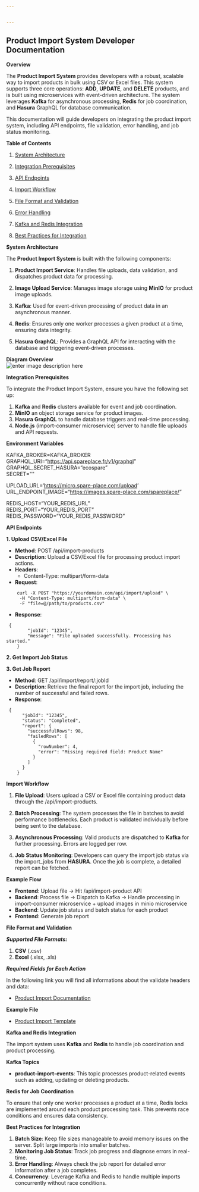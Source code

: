```yaml
---


---
```


<h2 id="product-import-system-developer-documentation">Product Import System Developer Documentation</h2>
<p><strong>Overview</strong></p>
<p>The <strong>Product Import System</strong> provides developers with a robust, scalable way to import products in bulk using CSV or Excel files. This system supports three core operations: <strong>ADD</strong>, <strong>UPDATE</strong>, and <strong>DELETE</strong> products, and is built using microservices with event-driven architecture. The system leverages <strong>Kafka</strong> for asynchronous processing, <strong>Redis</strong> for job coordination, and <strong>Hasura</strong> GraphQL for database communication.</p>
<p>This documentation will guide developers on integrating the product import system, including API endpoints, file validation, error handling, and job status monitoring.</p>
<p><strong>Table of Contents</strong></p>
<ol>
<li>
<p><a href="#system-architecture">System Architecture</a></p>
</li>
<li>
<p><a href="#integration-prerequisites">Integration Prerequisites</a></p>
</li>
<li>
<p><a href="#api-endpoints">API Endpoints</a></p>
</li>
<li>
<p><a href="#import-workflow">Import Workflow</a></p>
</li>
<li>
<p><a href="#file-format-and-validation">File Format and Validation</a></p>
</li>
<li>
<p><a href="#error-handling">Error Handling</a></p>
</li>
<li>
<p><a href="#kafka-and-redis-integration">Kafka and Redis Integration</a></p>
</li>
<li>
<p><a href="#best-practices-for-integration">Best Practices for Integration</a></p>
</li>
</ol>
<p><strong>System Architecture</strong></p>
<p>The <strong>Product Import System</strong> is built with the following components:</p>
<ol>
<li>
<p><strong>Product Import Service</strong>: Handles file uploads, data validation, and dispatches product data for processing.</p>
</li>
<li>
<p><strong>Image Upload Service</strong>: Manages image storage using <strong>MinIO</strong> for product image uploads.</p>
</li>
<li>
<p><strong>Kafka</strong>: Used for event-driven processing of product data in an asynchronous manner.</p>
</li>
<li>
<p><strong>Redis</strong>: Ensures only one worker processes a given product at a time, ensuring data integrity.</p>
</li>
<li>
<p><strong>Hasura GraphQL</strong>: Provides a GraphQL API for interacting with the database and triggering event-driven processes.</p>
</li>
</ol>
<p><strong>Diagram Overview</strong><br>
<img src="" alt="enter image description here"></p>
<p><strong>Integration Prerequisites</strong></p>
<p>To integrate the Product Import System, ensure you have the following set up:</p>
<ol>
<li><strong>Kafka</strong> and <strong>Redis</strong> clusters available for event and job coordination.</li>
<li><strong>MinIO</strong> an object storage service for product images.</li>
<li><strong>Hasura GraphQL</strong> to handle database triggers and real-time processing.</li>
<li><strong>Node.js</strong> (import-consumer microservice) server to handle file uploads and API requests.</li>
</ol>
<p><strong>Environment Variables</strong></p>
<p>KAFKA_BROKER=KAFKA_BROKER<br>
GRAPHQL_URI=“<a href="https://api.spareplace.fr/v1/graphql">https://api.spareplace.fr/v1/graphql</a>”<br>
GRAPHQL_SECRET_HASURA=“ecospare”<br>
SECRET=""</p>
<p>UPLOAD_URL=‘<a href="https://micro.spare-place.com/upload">https://micro.spare-place.com/upload</a>’<br>
URL_ENDPOINT_IMAGE=“<a href="https://images.spare-place.com/spareplace/">https://images.spare-place.com/spareplace/</a>”</p>
<p>REDIS_HOST=“YOUR_REDIS_URL”<br>
REDIS_PORT=“YOUR_REDIS_PORT”<br>
REDIS_PASSWORD=“YOUR_REDIS_PASSWORD”</p>
<p><strong>API Endpoints</strong></p>
<p><strong>1. Upload CSV/Excel File</strong></p>
<ul>
<li><strong>Method</strong>: POST /api/import-products</li>
<li><strong>Description</strong>: Upload a CSV/Excel file for processing product import actions.</li>
<li><strong>Headers</strong>:
<ul>
<li>Content-Type: multipart/form-data</li>
</ul>
</li>
<li><strong>Request</strong>:</li>
</ul>
<pre><code>    curl -X POST "https://yourdomain.com/api/import/upload" \
     -H "Content-Type: multipart/form-data" \
     -F "file=@/path/to/products.csv"
</code></pre>
<ul>
<li><strong>Response</strong>:</li>
</ul>
<pre><code>	{
		"jobId": "12345",
		"message": "File uploaded successfully. Processing has started."
	}
</code></pre>
<p><strong>2. Get Import Job Status</strong></p>
<p><strong>3. Get Job Report</strong></p>
<ul>
<li><strong>Method</strong>: GET /api/import/report/:jobId</li>
<li><strong>Description</strong>: Retrieve the final report for the import job, including the number of successful and failed rows.</li>
<li><strong>Response</strong>:</li>
</ul>
<pre><code>	{
	  "jobId": "12345",
	  "status": "Completed",
	  "report": {
	    "successfulRows": 98,
	    "failedRows": [
	      {
	        "rowNumber": 4,
	        "error": "Missing required field: Product Name"
	      }
	    ]
	  }
	}
</code></pre>
<p><strong>Import Workflow</strong></p>
<ol>
<li>
<p><strong>File Upload</strong>: Users upload a CSV or Excel file containing product data through the /api/import-products.</p>
</li>
<li>
<p><strong>Batch Processing</strong>: The system processes the file in batches to avoid performance bottlenecks. Each product is validated individually before being sent to the database.</p>
</li>
<li>
<p><strong>Asynchronous Processing</strong>: Valid products are dispatched to <strong>Kafka</strong> for further processing. Errors are logged per row.</p>
</li>
<li>
<p><strong>Job Status Monitoring</strong>: Developers can query the import job status via the import_jobs from <strong>HASURA</strong>. Once the job is complete, a detailed report can be fetched.</p>
</li>
</ol>
<p><strong>Example Flow</strong></p>
<ul>
<li><strong>Frontend</strong>: Upload file → Hit /api/import-product API</li>
<li><strong>Backend</strong>: Process file → Dispatch to Kafka → Handle processing in import-consumer microservice + upload images in minio microservice</li>
<li><strong>Backend</strong>: Update job status and batch status for each product</li>
<li><strong>Frontend</strong>: Generate job report</li>
</ul>
<p><strong>File Format and Validation</strong></p>
<p><em><strong>Supported File Formats:</strong></em></p>
<ol>
<li><strong>CSV</strong> (.csv)</li>
<li><strong>Excel</strong> (.xlsx, .xls)</li>
</ol>
<p><em><strong>Required Fields for Each Action</strong></em></p>
<p>In the following link you will find all informations about the validate headers and data:</p>
<ul>
<li><a href="https://docs.google.com/document/d/1peuR8qvMZxNLEjxwgc5dX2KA7hAfHeJuJTdTZ06AK1Q/edit?tab=t.0#heading=h.hiyyazd2tv1c">Product Import Documentation</a></li>
</ul>
<p><strong>Example File</strong></p>
<ul>
<li><a href="https://docs.google.com/spreadsheets/d/1l2hehCujh5c-KC7nWSf9yFhPChUqKFT5-Vojq-b5fjw/edit?gid=0#gid=0">Product Import Template</a></li>
</ul>
<p><strong>Kafka and Redis Integration</strong></p>
<p>The import system uses <strong>Kafka</strong> and <strong>Redis</strong> to handle job coordination and product processing.</p>
<p><strong>Kafka Topics</strong></p>
<ul>
<li><strong>product-import-events</strong>: This topic processes product-related events such as adding, updating or deleting products.</li>
</ul>
<p><strong>Redis for Job Coordination</strong></p>
<p>To ensure that only one worker processes a product at a time, Redis locks are implemented around each product processing task. This prevents race conditions and ensures data consistency.</p>
<p><strong>Best Practices for Integration</strong></p>
<ol>
<li><strong>Batch Size</strong>: Keep file sizes manageable to avoid memory issues on the server. Split large imports into smaller batches.</li>
<li><strong>Monitoring Job Status</strong>: Track job progress and diagnose errors in real-time.</li>
<li><strong>Error Handling</strong>: Always check the job report for detailed error information after a job completes.</li>
<li><strong>Concurrency</strong>: Leverage Kafka and Redis to handle multiple imports concurrently without race conditions.</li>
</ol>

